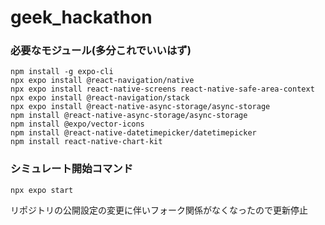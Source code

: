 # geek_hackathon

### 必要なモジュール(多分これでいいはず)

```
npm install -g expo-cli
npx expo install @react-navigation/native
npx expo install react-native-screens react-native-safe-area-context
npx expo install @react-navigation/stack
npx expo install @react-native-async-storage/async-storage
npm install @react-native-async-storage/async-storage
npm install @expo/vector-icons
npm install @react-native-datetimepicker/datetimepicker
npm install react-native-chart-kit
```

### シミュレート開始コマンド

```
npx expo start
```

リポジトリの公開設定の変更に伴いフォーク関係がなくなったので更新停止
